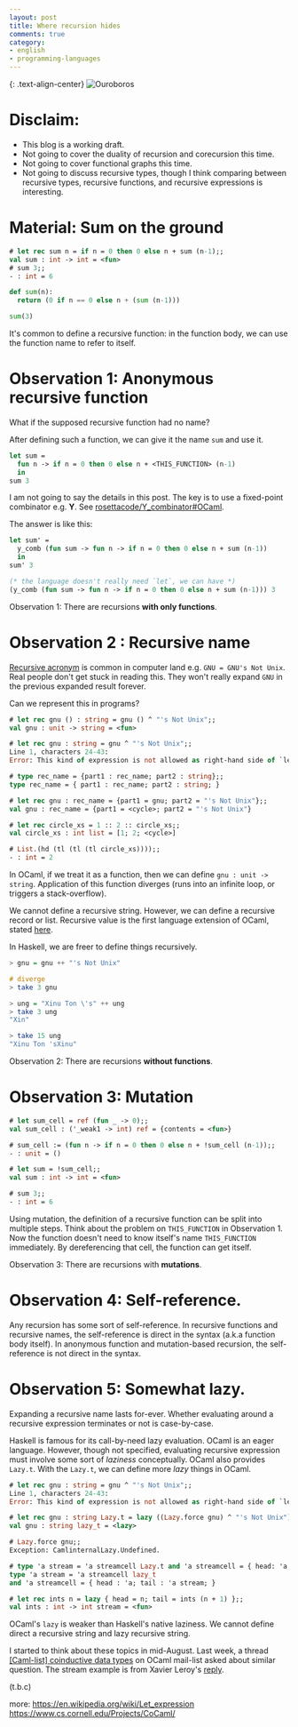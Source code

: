 ```yaml
---
layout: post
title: Where recursion hides
comments: true
category:
- english
- programming-languages
---
```


{: .text-align-center}
![Ouroboros](https://upload.wikimedia.org/wikipedia/commons/7/71/Serpiente_alquimica.jpg)

# Disclaim:

- This blog is a working draft.
- Not going to cover the duality of recursion and corecursion this time.
- Not going to cover functional graphs this time.
- Not going to discuss recursive types, though I think comparing between recursive types, recursive functions, and recursive expressions is interesting.

# Material: Sum on the ground

```ocaml
# let rec sum n = if n = 0 then 0 else n + sum (n-1);;
val sum : int -> int = <fun>
# sum 3;;
- : int = 6
```

```python
def sum(n):
  return (0 if n == 0 else n + (sum (n-1)))

sum(3)
```

It's common to define a recursive function: in the function body, we can use the function name to refer to itself.

# Observation 1: Anonymous recursive function

What if the supposed recursive function had no name?

After defining such a function, we can give it the name `sum` and use it.

<!-- $MDX skip -->
```ocaml
let sum =
  fun n -> if n = 0 then 0 else n + <THIS_FUNCTION> (n-1)
  in
sum 3
```

I am not going to say the details in this post. The key is to use a fixed-point combinator e.g. **Y**. See [rosettacode/Y_combinator#OCaml](https://rosettacode.org/wiki/Y_combinator#OCaml).

The answer is like this:

<!-- $MDX skip -->
```ocaml
let sum' =
  y_comb (fun sum -> fun n -> if n = 0 then 0 else n + sum (n-1))
  in
sum' 3

(* the language doesn't really need `let`, we can have *)
(y_comb (fun sum -> fun n -> if n = 0 then 0 else n + sum (n-1))) 3
```

Observation 1: There are recursions **with only functions**.

# Observation 2 : Recursive name

[Recursive acronym](https://en.wikipedia.org/wiki/Recursive_acronym) is common in computer land e.g. `GNU = GNU's Not Unix`. Real people don't get stuck in reading this. They won't really expand `GNU` in the previous expanded result forever.

Can we represent this in programs?

```ocaml
# let rec gnu () : string = gnu () ^ "'s Not Unix";;
val gnu : unit -> string = <fun>

# let rec gnu : string = gnu ^ "'s Not Unix";;
Line 1, characters 24-43:
Error: This kind of expression is not allowed as right-hand side of `let rec'

# type rec_name = {part1 : rec_name; part2 : string};;
type rec_name = { part1 : rec_name; part2 : string; }

# let rec gnu : rec_name = {part1 = gnu; part2 = "'s Not Unix"};;
val gnu : rec_name = {part1 = <cycle>; part2 = "'s Not Unix"}

# let rec circle_xs = 1 :: 2 :: circle_xs;;
val circle_xs : int list = [1; 2; <cycle>]

# List.(hd (tl (tl (tl circle_xs))));;
- : int = 2
```

In OCaml, if we treat it as a function, then we can define `gnu : unit -> string`. Application of this function diverges (runs into an infinite loop, or triggers a stack-overflow). 

We cannot define a recursive string. However, we can define a recursive record or list. Recursive value is the first language extension of OCaml, stated [here](https://v2.ocaml.org/manual/letrecvalues.html).

In Haskell, we are freer to define things recursively.

```haskell
> gnu = gnu ++ "'s Not Unix"

# diverge
> take 3 gnu

> ung = "Xinu Ton \'s" ++ ung
> take 3 ung
"Xin"

> take 15 ung
"Xinu Ton 'sXinu"
```

Observation 2: There are recursions **without functions**.

# Observation 3: Mutation

```ocaml
# let sum_cell = ref (fun _ -> 0);;
val sum_cell : ('_weak1 -> int) ref = {contents = <fun>}

# sum_cell := (fun n -> if n = 0 then 0 else n + !sum_cell (n-1));;
- : unit = ()

# let sum = !sum_cell;;
val sum : int -> int = <fun>

# sum 3;;
- : int = 6
```

Using mutation, the definition of a recursive function can be split into multiple steps. Think about the problem on `THIS_FUNCTION` in Observation 1. Now the function doesn't need to know itself's name `THIS_FUNCTION` immediately. By dereferencing that cell, the function can get itself.

Observation 3: There are recursions with **mutations**.

# Observation 4: Self-reference.

Any recursion has some sort of self-reference. In recursive functions and recursive names, the self-reference is direct in the syntax (a.k.a function body itself). In anonymous function and mutation-based recursion, the self-reference is not direct in the syntax.

# Observation 5: Somewhat lazy.

Expanding a recursive name lasts for-ever. Whether evaluating around a recursive expression terminates or not is case-by-case.

Haskell is famous for its call-by-need lazy evaluation. OCaml is an eager language. However, though not specified, evaluating recursive expression must involve some sort of _laziness_ conceptually. OCaml also provides `Lazy.t`. With the `Lazy.t`, we can define more _lazy_ things in OCaml. 

```ocaml
# let rec gnu : string = gnu ^ "'s Not Unix";;
Line 1, characters 24-43:
Error: This kind of expression is not allowed as right-hand side of `let rec'

# let rec gnu : string Lazy.t = lazy ((Lazy.force gnu) ^ "'s Not Unix");;
val gnu : string lazy_t = <lazy>

# Lazy.force gnu;;
Exception: CamlinternalLazy.Undefined.

# type 'a stream = 'a streamcell Lazy.t and 'a streamcell = { head: 'a; tail: 'a stream };;
type 'a stream = 'a streamcell lazy_t
and 'a streamcell = { head : 'a; tail : 'a stream; }

# let rec ints n = lazy { head = n; tail = ints (n + 1) };;
val ints : int -> int stream = <fun>
```

OCaml's `lazy` is weaker than Haskell's native laziness. We cannot define direct a recursive string and lazy recursive string.

I started to think about these topics in mid-August. Last week, a thread [[Caml-list] coinductive data types](https://sympa.inria.fr/sympa/arc/caml-list/2022-08/msg00007.html) on OCaml mail-list asked about similar question. The stream example is from Xavier Leroy's [reply](https://sympa.inria.fr/sympa/arc/caml-list/2022-08/msg00010.html).

(t.b.c)

more:
https://en.wikipedia.org/wiki/Let_expression
https://www.cs.cornell.edu/Projects/CoCaml/